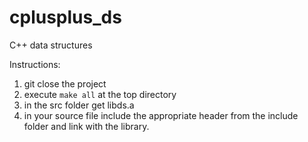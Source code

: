 cplusplus_ds
============

C++ data structures

Instructions:

1. git close the project
2. execute `make all` at the top directory
3. in the src folder get libds.a
4. in your source file include the appropriate header from the include folder
and link with the library.
